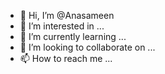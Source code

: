 - 👋 Hi, I’m @Anasameen
- 👀 I’m interested in ...
- 🌱 I’m currently learning ...
- 💞️ I’m looking to collaborate on ...
- 📫 How to reach me ...

<!---
AMEENANAS/AMEENANAS is a ✨ special ✨ repository because its `README.md` (this file) appears on your GitHub profile.
You can click the Preview link to take a look at your changes.
--->
